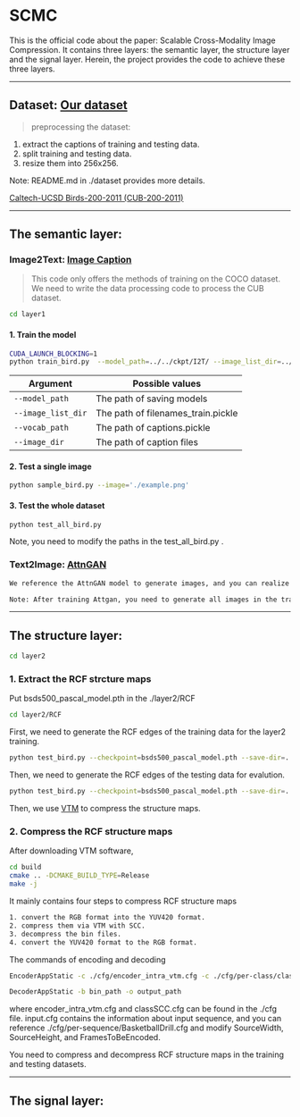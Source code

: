 # SCMC
This is the official code about the paper: Scalable Cross-Modality Image Compression.
It contains three layers: the semantic layer, the structure layer and the signal layer.
Herein, the project provides the code to achieve these three layers.

---

## Dataset: [Our dataset](https://portland-my.sharepoint.com/:u:/g/personal/pinzhang6-c_my_cityu_edu_hk/EfV7G84rYXhHtTXKkZsY_vQBzfeqrInjtlX0Q5N_3Um5Jw?e=z4fHbZ)

> preprocessing the dataset: 
1. extract the captions of training and testing data.
2. split training and testing data.
3. resize them into 256x256.
   
Note:  README.md in ./dataset provides more details.

[Caltech-UCSD Birds-200-2011 (CUB-200-2011)](http://www.vision.caltech.edu/datasets/cub_200_2011/) 

---

## The semantic layer:
### Image2Text: [Image Caption](https://github.com/yunjey/pytorch-tutorial/tree/master/tutorials/03-advanced/image_captioning)
> This code only offers the methods of training on the COCO dataset.
> We need to write the data processing code to process the CUB dataset.

```bash
cd layer1
```

#### 1. Train the model

```bash
CUDA_LAUNCH_BLOCKING=1 
python train_bird.py  --model_path=../../ckpt/I2T/ --image_list_dir=../../dataset/CUB_200_2011/filenames_train.pickle --vocab_path=../../dataset/CUB_200_2011/captions.pickle --image_dir=../../dataset/CUB_200_2011/train_image_resize/ --caption_path=../../dataset/CUB_200_2011/text/
```


| Argument | Possible values |
|------|------|
| `--model_path` | The path of saving models|
| `--image_list_dir` | The path of filenames_train.pickle |
| `--vocab_path` | The path of captions.pickle |
| `--image_dir` | The path of caption files |

#### 2. Test a single image 

```bash
python sample_bird.py --image='./example.png'
```

#### 3. Test the whole dataset
```bash
python test_all_bird.py 
```
Note, you need to modify the paths in the test_all_bird.py .


### Text2Image: [AttnGAN](https://github.com/taoxugit/AttnGAN)
```bash
We reference the AttnGAN model to generate images, and you can realize it following the "README.md" file provided via AttnGAN.

Note: After training Attgan, you need to generate all images in the training dataset, because the second layer is based on the results of the first layer.
```

---

## The structure layer:
```bash
cd layer2
```

### 1. Extract the RCF strcture maps

Put bsds500_pascal_model.pth in the ./layer2/RCF
```bash
cd layer2/RCF
```

First, we need to generate the RCF edges of the training data for the layer2 training.
```bash
python test_bird.py --checkpoint=bsds500_pascal_model.pth --save-dir=../../results/layer2/RCF_train/ --dataset=../../dataset/CUB_200_2011/train_image_resize/
```

Then, we need to generate the RCF edges of the testing data for evalution.
```bash
python test_bird.py --checkpoint=bsds500_pascal_model.pth --save-dir=../../results/layer2/RCF_test/ --dataset=../../dataset/CUB_200_2011/test_image_resize/
```

Then, we use [VTM](https://vcgit.hhi.fraunhofer.de/jvet/VVCSoftware_VTM/-/tree/VTM-15.2) to compress the structure maps.

### 2. Compress the RCF structure maps
After downloading VTM software, 

```bash
cd build
cmake .. -DCMAKE_BUILD_TYPE=Release
make -j
```
It mainly contains four steps to compress RCF structure maps
```bash
1. convert the RGB format into the YUV420 format.
2. compress them via VTM with SCC.
3. decompress the bin files.
4. convert the YUV420 format to the RGB format.
```

The commands of encoding and decoding
```bash
EncoderAppStatic -c ./cfg/encoder_intra_vtm.cfg -c ./cfg/per-class/classSCC.cfg -c input.cfg -i input_path -b bin_path -q qp
```
```bash
DecoderAppStatic -b bin_path -o output_path
```

where encoder_intra_vtm.cfg and classSCC.cfg can be found in the ./cfg file. input.cfg contains the information about input sequence, and you can reference ./cfg/per-sequence/BasketballDrill.cfg and modify SourceWidth, SourceHeight, and FramesToBeEncoded.

You need to compress and decompress RCF structure maps in the training and testing datasets.

---

## The signal layer:
